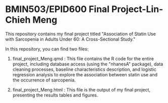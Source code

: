 # BMIN503/EPID600 Final Project-Lin-Chieh Meng

This repository contains my final project titled "Association of Statin Use with Sarcopenia in Adults Under 60: A Cross-Sectional Study."

In this repository, you can find two files:

1. final_project_Meng.qmd : This file contains the R code for the entire project, including database access (using the "nhanesA" package), data cleaning processes, baseline characteristics description, and logistic regression analysis to explore the association between statin use and the occurrence of sarcopenia.

2. final_project_Meng.html : This file is the output of my final project, presenting the results tables and figures.

